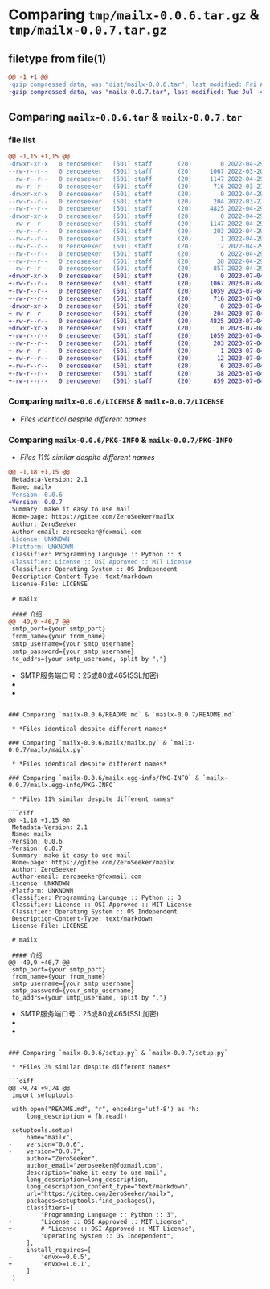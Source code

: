 # Comparing `tmp/mailx-0.0.6.tar.gz` & `tmp/mailx-0.0.7.tar.gz`

## filetype from file(1)

```diff
@@ -1 +1 @@
-gzip compressed data, was "dist/mailx-0.0.6.tar", last modified: Fri Apr 29 13:45:13 2022, max compression
+gzip compressed data, was "mailx-0.0.7.tar", last modified: Tue Jul  4 08:40:33 2023, max compression
```

## Comparing `mailx-0.0.6.tar` & `mailx-0.0.7.tar`

### file list

```diff
@@ -1,15 +1,15 @@
-drwxr-xr-x   0 zeroseeker   (501) staff       (20)        0 2022-04-29 13:45:13.108994 mailx-0.0.6/
--rw-r--r--   0 zeroseeker   (501) staff       (20)     1067 2022-03-20 07:33:29.000000 mailx-0.0.6/LICENSE
--rw-r--r--   0 zeroseeker   (501) staff       (20)     1147 2022-04-29 13:45:13.108583 mailx-0.0.6/PKG-INFO
--rw-r--r--   0 zeroseeker   (501) staff       (20)      716 2022-03-21 04:11:22.000000 mailx-0.0.6/README.md
-drwxr-xr-x   0 zeroseeker   (501) staff       (20)        0 2022-04-29 13:45:13.106008 mailx-0.0.6/mailx/
--rw-r--r--   0 zeroseeker   (501) staff       (20)      204 2022-03-21 04:11:22.000000 mailx-0.0.6/mailx/__init__.py
--rw-r--r--   0 zeroseeker   (501) staff       (20)     4825 2022-04-29 13:43:48.000000 mailx-0.0.6/mailx/mailx.py
-drwxr-xr-x   0 zeroseeker   (501) staff       (20)        0 2022-04-29 13:45:13.108162 mailx-0.0.6/mailx.egg-info/
--rw-r--r--   0 zeroseeker   (501) staff       (20)     1147 2022-04-29 13:45:13.000000 mailx-0.0.6/mailx.egg-info/PKG-INFO
--rw-r--r--   0 zeroseeker   (501) staff       (20)      203 2022-04-29 13:45:13.000000 mailx-0.0.6/mailx.egg-info/SOURCES.txt
--rw-r--r--   0 zeroseeker   (501) staff       (20)        1 2022-04-29 13:45:13.000000 mailx-0.0.6/mailx.egg-info/dependency_links.txt
--rw-r--r--   0 zeroseeker   (501) staff       (20)       12 2022-04-29 13:45:13.000000 mailx-0.0.6/mailx.egg-info/requires.txt
--rw-r--r--   0 zeroseeker   (501) staff       (20)        6 2022-04-29 13:45:13.000000 mailx-0.0.6/mailx.egg-info/top_level.txt
--rw-r--r--   0 zeroseeker   (501) staff       (20)       38 2022-04-29 13:45:13.109111 mailx-0.0.6/setup.cfg
--rw-r--r--   0 zeroseeker   (501) staff       (20)      857 2022-04-29 13:43:48.000000 mailx-0.0.6/setup.py
+drwxr-xr-x   0 zeroseeker   (501) staff       (20)        0 2023-07-04 08:40:33.036955 mailx-0.0.7/
+-rw-r--r--   0 zeroseeker   (501) staff       (20)     1067 2023-07-04 08:38:31.000000 mailx-0.0.7/LICENSE
+-rw-r--r--   0 zeroseeker   (501) staff       (20)     1059 2023-07-04 08:40:33.036864 mailx-0.0.7/PKG-INFO
+-rw-r--r--   0 zeroseeker   (501) staff       (20)      716 2023-07-04 08:38:31.000000 mailx-0.0.7/README.md
+drwxr-xr-x   0 zeroseeker   (501) staff       (20)        0 2023-07-04 08:40:33.036123 mailx-0.0.7/mailx/
+-rw-r--r--   0 zeroseeker   (501) staff       (20)      204 2023-07-04 08:38:31.000000 mailx-0.0.7/mailx/__init__.py
+-rw-r--r--   0 zeroseeker   (501) staff       (20)     4825 2023-07-04 08:38:31.000000 mailx-0.0.7/mailx/mailx.py
+drwxr-xr-x   0 zeroseeker   (501) staff       (20)        0 2023-07-04 08:40:33.036730 mailx-0.0.7/mailx.egg-info/
+-rw-r--r--   0 zeroseeker   (501) staff       (20)     1059 2023-07-04 08:40:33.000000 mailx-0.0.7/mailx.egg-info/PKG-INFO
+-rw-r--r--   0 zeroseeker   (501) staff       (20)      203 2023-07-04 08:40:33.000000 mailx-0.0.7/mailx.egg-info/SOURCES.txt
+-rw-r--r--   0 zeroseeker   (501) staff       (20)        1 2023-07-04 08:40:33.000000 mailx-0.0.7/mailx.egg-info/dependency_links.txt
+-rw-r--r--   0 zeroseeker   (501) staff       (20)       12 2023-07-04 08:40:33.000000 mailx-0.0.7/mailx.egg-info/requires.txt
+-rw-r--r--   0 zeroseeker   (501) staff       (20)        6 2023-07-04 08:40:33.000000 mailx-0.0.7/mailx.egg-info/top_level.txt
+-rw-r--r--   0 zeroseeker   (501) staff       (20)       38 2023-07-04 08:40:33.036992 mailx-0.0.7/setup.cfg
+-rw-r--r--   0 zeroseeker   (501) staff       (20)      859 2023-07-04 08:39:54.000000 mailx-0.0.7/setup.py
```

### Comparing `mailx-0.0.6/LICENSE` & `mailx-0.0.7/LICENSE`

 * *Files identical despite different names*

### Comparing `mailx-0.0.6/PKG-INFO` & `mailx-0.0.7/PKG-INFO`

 * *Files 11% similar despite different names*

```diff
@@ -1,18 +1,15 @@
 Metadata-Version: 2.1
 Name: mailx
-Version: 0.0.6
+Version: 0.0.7
 Summary: make it easy to use mail
 Home-page: https://gitee.com/ZeroSeeker/mailx
 Author: ZeroSeeker
 Author-email: zeroseeker@foxmail.com
-License: UNKNOWN
-Platform: UNKNOWN
 Classifier: Programming Language :: Python :: 3
-Classifier: License :: OSI Approved :: MIT License
 Classifier: Operating System :: OS Independent
 Description-Content-Type: text/markdown
 License-File: LICENSE
 
 # mailx
 
 #### 介绍
@@ -49,9 +46,7 @@
 smtp_port={your smtp_port}
 from_name={your from_name}
 smtp_username={your smtp_username}
 smtp_password={your_smtp_username}
 to_addrs={your smtp_username, split by ","}
 ```
 - SMTP服务端口号：25或80或465(SSL加密)
-
-
```

### Comparing `mailx-0.0.6/README.md` & `mailx-0.0.7/README.md`

 * *Files identical despite different names*

### Comparing `mailx-0.0.6/mailx/mailx.py` & `mailx-0.0.7/mailx/mailx.py`

 * *Files identical despite different names*

### Comparing `mailx-0.0.6/mailx.egg-info/PKG-INFO` & `mailx-0.0.7/mailx.egg-info/PKG-INFO`

 * *Files 11% similar despite different names*

```diff
@@ -1,18 +1,15 @@
 Metadata-Version: 2.1
 Name: mailx
-Version: 0.0.6
+Version: 0.0.7
 Summary: make it easy to use mail
 Home-page: https://gitee.com/ZeroSeeker/mailx
 Author: ZeroSeeker
 Author-email: zeroseeker@foxmail.com
-License: UNKNOWN
-Platform: UNKNOWN
 Classifier: Programming Language :: Python :: 3
-Classifier: License :: OSI Approved :: MIT License
 Classifier: Operating System :: OS Independent
 Description-Content-Type: text/markdown
 License-File: LICENSE
 
 # mailx
 
 #### 介绍
@@ -49,9 +46,7 @@
 smtp_port={your smtp_port}
 from_name={your from_name}
 smtp_username={your smtp_username}
 smtp_password={your_smtp_username}
 to_addrs={your smtp_username, split by ","}
 ```
 - SMTP服务端口号：25或80或465(SSL加密)
-
-
```

### Comparing `mailx-0.0.6/setup.py` & `mailx-0.0.7/setup.py`

 * *Files 3% similar despite different names*

```diff
@@ -9,24 +9,24 @@
 import setuptools
 
 with open("README.md", "r", encoding='utf-8') as fh:
     long_description = fh.read()
 
 setuptools.setup(
     name="mailx",
-    version="0.0.6",
+    version="0.0.7",
     author="ZeroSeeker",
     author_email="zeroseeker@foxmail.com",
     description="make it easy to use mail",
     long_description=long_description,
     long_description_content_type="text/markdown",
     url="https://gitee.com/ZeroSeeker/mailx",
     packages=setuptools.find_packages(),
     classifiers=[
         "Programming Language :: Python :: 3",
-        "License :: OSI Approved :: MIT License",
+        # "License :: OSI Approved :: MIT License",
         "Operating System :: OS Independent",
     ],
     install_requires=[
-        'envx==0.0.5',
+        'envx>=1.0.1',
     ]
 )
```


